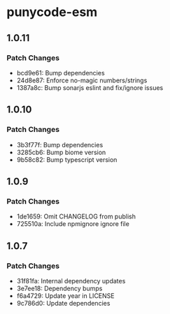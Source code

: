 # punycode-esm

## 1.0.11

### Patch Changes

- bcd9e61: Bump dependencies
- 24d8e87: Enforce no-magic numbers/strings
- 1387a8c: Bump sonarjs eslint and fix/ignore issues

## 1.0.10

### Patch Changes

- 3b3f77f: Bump dependencies
- 3285cb6: Bump biome version
- 9b58c82: Bump typescript version

## 1.0.9

### Patch Changes

- 1de1659: Omit CHANGELOG from publish
- 725510a: Include npmignore ignore file

## 1.0.7

### Patch Changes

- 31f81fa: Internal dependency updates
- 3e7ee18: Dependency bumps
- f6a4729: Update year in LICENSE
- 9c786d0: Update dependencies
